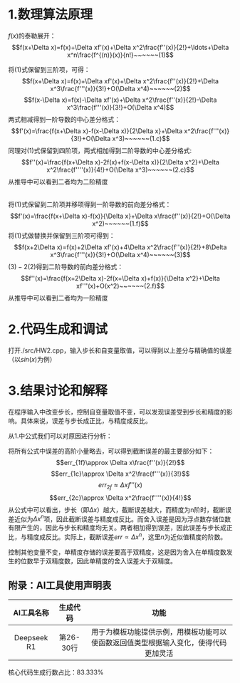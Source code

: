 # 1.数理算法原理
$f(x)$的泰勒展开：
$$f(x+\Delta x)=f(x)+\Delta xf'(x)+\Delta x^2\frac{f''(x)}{2!}+\ldots+\Delta x^n\frac{f^{(n)}(x)}{n!}~~~~~~(1)$$

将$(1)$式保留到三阶项，可得：
$$f(x+\Delta x)=f(x)+\Delta xf'(x)+\Delta x^2\frac{f''(x)}{2!}+\Delta x^3\frac{f'''(x)}{3!}+O(\Delta x^4)~~~~~~(2)$$
$$f(x-\Delta x)=f(x)-\Delta xf'(x)+\Delta x^2\frac{f''(x)}{2!}-\Delta x^3\frac{f'''(x)}{3!}+O(\Delta x^4)$$
两式相减得到一阶导数的中心差分格式：
$$f'(x)=\frac{f(x+\Delta x)-f(x-\Delta x)}{2\Delta x}+\Delta x^2\frac{f'''(x)}{3!}+O(\Delta x^3)~~~~~~(1.c)$$
同理对$(1)$式保留到四阶项，两式相加得到二阶导数的中心差分格式:
$$f''(x)=\frac{f(x+\Delta x)-2f(x)+f(x-\Delta x)}{2\Delta x^2}+\Delta x^2\frac{f''''(x)}{4!}+O(\Delta x^3)~~~~~~(2.c)$$
从推导中可以看到二者均为二阶精度

\
将$(1)$式保留到二阶项并移项得到一阶导数的前向差分格式：
$$f'(x)=\frac{f(x+\Delta x)-f(x)}{\Delta x}+\Delta x\frac{f''(x)}{2!}+O(\Delta x^2)~~~~~~(1.f)$$
将$(1)$式做替换并保留到三阶项可得到：
$$f(x+2\Delta x)=f(x)+2\Delta xf'(x)+4\Delta x^2\frac{f''(x)}{2!}+8\Delta x^3\frac{f'''(x)}{3!}+O(\Delta x^4)~~~~~~(3)$$
$(3) - 2(2)$得到二阶导数的前向差分格式：
$$f''(x)=\frac{f(x+2\Delta x)-2f(x+\Delta x)+f(x)}{\Delta x^2}+\Delta xf'''(x)+O(x^2)~~~~~~(2.f)$$
从推导中可以看到二者均为一阶精度
# 2.代码生成和调试
打开./src/HW2.cpp，输入步长和自变量取值，可以得到以上差分与精确值的误差（以$sin(x)$为例）
# 3.结果讨论和解释
在程序输入中改变步长，控制自变量取值不变，可以发现误差受到步长和精度的影响。具体来说，误差与步长成正比，与精度成反比。

从1.中公式我们可以对原因进行分析：

将所有公式中误差的高阶小量略去，可以得到截断误差的最主要部分如下：
$$err_{1f}\approx \Delta x\frac{f''(x)}{2!}$$
$$err_{1c}\approx \Delta x^2\frac{f'''(x)}{3!}$$
$$err_{2f}\approx \Delta xf'''(x)$$
$$err_{2c}\approx \Delta x^2\frac{f''''(x)}{4!}$$
从公式中可以看出，步长（即$\Delta x$）越大，截断误差越大，而精度为n阶时，截断误差近似为$\Delta x^n$项，因此截断误差与精度成反比。而舍入误差是因为浮点数存储位数有限产生的，因此与步长和精度均无关。两者相加得到误差，因此误差与步长成正比，与精度成反比。实际上，截断误差$err\propto\Delta x^n$，这里$n$为近似值精度的阶数。

控制其他变量不变，单精度存储的误差要高于双精度，这是因为舍入在单精度数发生的位数早于双精度数，因此单精度的舍入误差大于双精度。

## 附录：AI工具使用声明表
|AI工具名称|生成代码|功能|
|:---------:|:------------:|:----:|
|Deepseek R1|第26-30行|用于为模板功能提供示例，用模板功能可以使函数返回值类型根据输入变化，使得代码更加灵活

核心代码生成行数占比：83.333%
